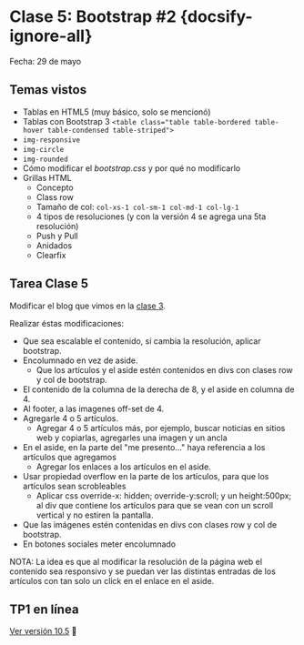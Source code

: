 # Clase 5: Bootstrap #2  {docsify-ignore-all}

Fecha: 29 de mayo

## Temas vistos

* Tablas en HTML5 (muy básico, solo se mencionó)
* Tablas con Bootstrap 3
  `<table class="table table-bordered table-hover table-condensed table-striped">`
* `img-responsive`
* `img-circle`
* `img-rounded`
* Cómo modificar el _bootstrap.css_ y por qué no modificarlo
* Grillas HTML
  * Concepto
  * Class row
  * Tamaño de col: `col-xs-1 col-sm-1 col-md-1 col-lg-1`
  * 4 tipos de resoluciones (y con la versión 4 se agrega una 5ta resolución)
  * Push y Pull
  * Anidados
  * Clearfix

## Tarea Clase 5

Modificar el blog que vimos en la [clase 3](https://sidval.github.io/www/curso/c3/).

Realizar éstas modificaciones:

* Que sea escalable el contenido, si cambia la resolución, aplicar bootstrap.
* Encolumnado en vez de aside.
  * Que los artículos y el aside estén contenidos en divs con clases row y col de bootstrap.
* El contenido de la columna de la derecha de 8, y el aside en columna de 4.
* Al footer, a las imagenes off-set de 4.
* Agregarle 4 o 5 artículos.
  * Agregar 4 o 5 artículos más, por ejemplo, buscar noticias en sitios web y copiarlas, agregarles una imagen y un ancla
* En el aside, en la parte del "me presento..." haya referencia a los artículos que agregamos
  * Agregar los enlaces a los artículos en el aside.
* Usar propiedad overflow en la parte de los artículos, para que los artículos sean scrobleables
  * Aplicar css override-x: hidden; override-y:scroll; y un height:500px; al div que contiene los artículos para que se vean con un scroll vertical y no estiren la pantalla.
* Que las imágenes estén contenidas en divs con clases row y col de bootstrap.
* En botones sociales meter encolumnado

NOTA: La idea es que al modificar la resolución de la página web el contenido sea responsivo y se puedan ver las distintas entradas de los artículos con tan solo un click en el enlace en el aside.

## TP1 en línea

[Ver versión 10.5](https://sidval.github.io/www/testing/c5/blog2.html) :tada:
